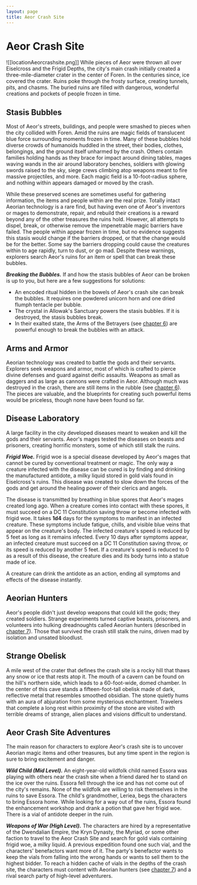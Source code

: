 ```yaml
---
layout: page
title: Aeor Crash Site
---
```

# Aeor Crash Site

![[locationAeorcrashsite.png]]
While pieces of Aeor were thrown all over Eiselcross and the Frigid Depths, the city's main crash initially created a three-mile-diameter crater in the center of Foren. In the centuries since, ice covered the crater. Ruins poke through the frosty surface, creating tunnels, pits, and chasms. The buried ruins are filled with dangerous, wonderful creations and pockets of people frozen in time.

## Stasis Bubbles

Most of Aeor's streets, buildings, and people were smashed to pieces when the city collided with Foren. Amid the ruins are magic fields of translucent blue force surrounding moments frozen in time. Many of these bubbles hold diverse crowds of humanoids huddled in the street, their bodies, clothes, belongings, and the ground itself unharmed by the crash. Others contain families holding hands as they brace for impact around dining tables, mages waving wands in the air around laboratory benches, soldiers with glowing swords raised to the sky, siege crews climbing atop weapons meant to fire massive projectiles, and more. Each magic field is a 10-foot-radius sphere, and nothing within appears damaged or moved by the crash.

While these preserved scenes are sometimes useful for gathering information, the items and people within are the real prize. Totally intact Aeorian technology is a rare find, but having even one of Aeor's inventors or mages to demonstrate, repair, and rebuild their creations is a reward beyond any of the other treasures the ruins hold. However, all attempts to dispel, break, or otherwise remove the impenetrable magic barriers have failed. The people within appear frozen in time, but no evidence suggests this stasis would change if the barriers dropped, or that the change would be for the better. Some say the barriers dropping could cause the creatures within to age rapidly, turn to dust, or go mad. Despite these warnings, explorers search Aeor's ruins for an item or spell that can break these bubbles.

_**Breaking the Bubbles.**_ If and how the stasis bubbles of Aeor can be broken is up to you, but here are a few suggestions for solutions:

- An encoded ritual hidden in the bowels of Aeor's crash site can break the bubbles. It requires one powdered unicorn horn and one dried flumph tentacle per bubble.
- The crystal in Allowak's Sanctuary powers the stasis bubbles. If it is destroyed, the stasis bubbles break.
- In their exalted state, the Arms of the Betrayers (see [chapter 6](https://www.dndbeyond.com/sources/egtw/wildemount-treasures#ArmsoftheBetrayers)) are powerful enough to break the bubbles with an attack.

## Arms and Armor

Aeorian technology was created to battle the gods and their servants. Explorers seek weapons and armor, most of which is crafted to pierce divine defenses and guard against deific assaults. Weapons as small as daggers and as large as cannons were crafted in Aeor. Although much was destroyed in the crash, there are still items in the rubble (see [chapter 6](https://www.dndbeyond.com/sources/egtw/wildemount-treasures)). The pieces are valuable, and the blueprints for creating such powerful items would be priceless, though none have been found so far.

## Disease Laboratory

A large facility in the city developed diseases meant to weaken and kill the gods and their servants. Aeor's mages tested the diseases on beasts and prisoners, creating horrific monsters, some of which still stalk the ruins.

_**Frigid Woe.**_ Frigid woe is a special disease developed by Aeor's mages that cannot be cured by conventional treatment or magic. The only way a creature infected with the disease can be cured is by finding and drinking the manufactured antidote, a milky liquid stored in gold vials found in Eiselcross's ruins. This disease was created to slow down the forces of the gods and get around the healing power of their clerics and angels.

The disease is transmitted by breathing in blue spores that Aeor's mages created long ago. When a creature comes into contact with these spores, it must succeed on a DC 11 Constitution saving throw or become infected with frigid woe. It takes **1d4** days for the symptoms to manifest in an infected creature. These symptoms include fatigue, chills, and visible blue veins that appear on the creature's body. The infected creature's speed is reduced by 5 feet as long as it remains infected. Every 10 days after symptoms appear, an infected creature must succeed on a DC 11 Constitution saving throw, or its speed is reduced by another 5 feet. If a creature's speed is reduced to 0 as a result of this disease, the creature dies and its body turns into a statue made of ice.

A creature can drink the antidote as an action, ending all symptoms and effects of the disease instantly.

## Aeorian Hunters

Aeor's people didn't just develop weapons that could kill the gods; they created soldiers. Strange experiments turned captive beasts, prisoners, and volunteers into hulking dreadnoughts called Aeorian hunters (described in [chapter 7](https://www.dndbeyond.com/sources/egtw/wildemount-bestiary#AeorianHunters)). Those that survived the crash still stalk the ruins, driven mad by isolation and unsated bloodlust.

## Strange Obelisk

A mile west of the crater that defines the crash site is a rocky hill that thaws any snow or ice that rests atop it. The mouth of a cavern can be found on the hill's northern side, which leads to a 60-foot-wide, domed chamber. In the center of this cave stands a fifteen-foot-tall obelisk made of dark, reflective metal that resembles smoothed obsidian. The stone quietly hums with an aura of abjuration from some mysterious enchantment. Travelers that complete a long rest within proximity of the stone are visited with terrible dreams of strange, alien places and visions difficult to understand.

## Aeor Crash Site Adventures
The main reason for characters to explore Aeor's crash site is to uncover Aeorian magic items and other treasures, but any time spent in the region is sure to bring excitement and danger.

_**Wild Child (Mid Level).**_ An eight-year-old wildfolk child named Essora was playing with others near the crash site when a friend dared her to stand on the ice over the ruins. Essora fell through the ice and has not come out of the city's remains. None of the wildfolk are willing to risk themselves in the ruins to save Essora. The child's grandmother, Leriea, begs the characters to bring Essora home. While looking for a way out of the ruins, Essora found the enhancement workshop and drank a potion that gave her frigid woe. There is a vial of antidote deeper in the ruin.

_**Weapons of War (High Level).**_ The characters are hired by a representative of the Dwendalian Empire, the Kryn Dynasty, the Myriad, or some other faction to travel to the Aeor Crash Site and search for gold vials containing frigid woe, a milky liquid. A previous expedition found one such vial, and the characters' benefactors want more of it. The party's benefactor wants to keep the vials from falling into the wrong hands or wants to sell them to the highest bidder. To reach a hidden cache of vials in the depths of the crash site, the characters must content with Aeorian hunters (see [chapter 7](https://www.dndbeyond.com/sources/egtw/wildemount-bestiary#AeorianHunters)) and a rival search party of high-level adventurers.